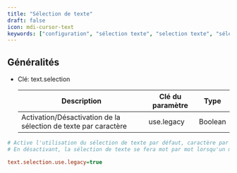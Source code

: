 ```yaml
---
title: "Sélection de texte"
draft: false
icon: mdi-cursor-text
keywords: ["configuration", "sélection texte", "selection texte", "sélection", "selection", "texte"]
---
```


## Généralités

- Clé: text.selection

    | Description                                                                            | Clé du paramètre      | Type    |
    | -------------------------------------------------------------------------------------- | --------------------- | ------- |
    | Activation/Désactivation de la sélection de texte par caractère                        | use.legacy            | Boolean |
    


```cfg
# Active l'utilisation du sélection de texte par défaut, caractère par caractère 
# En désactivant, la sélection de texte se fera mot par mot lorsqu'un mot est partiellement ou complétement sélectionné

text.selection.use.legacy=true
```

